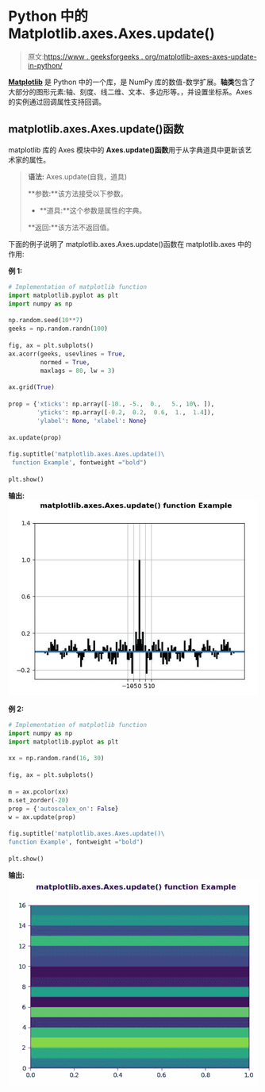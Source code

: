 # Python 中的 Matplotlib.axes.Axes.update()

> 原文:[https://www . geeksforgeeks . org/matplotlib-axes-axes-update-in-python/](https://www.geeksforgeeks.org/matplotlib-axes-axes-update-in-python/)

**[Matplotlib](https://www.geeksforgeeks.org/python-introduction-matplotlib/)** 是 Python 中的一个库，是 NumPy 库的数值-数学扩展。**轴类**包含了大部分的图形元素:轴、刻度、线二维、文本、多边形等。，并设置坐标系。Axes 的实例通过回调属性支持回调。

## matplotlib.axes.Axes.update()函数

matplotlib 库的 Axes 模块中的 **Axes.update()函数**用于从字典道具中更新该艺术家的属性。

> **语法:** Axes.update(自我，道具)
> 
> **参数:**该方法接受以下参数。
> 
> *   **道具:**这个参数是属性的字典。
> 
> **返回:**该方法不返回值。

下面的例子说明了 matplotlib.axes.Axes.update()函数在 matplotlib.axes 中的作用:

**例 1:**

```py
# Implementation of matplotlib function
import matplotlib.pyplot as plt
import numpy as np

np.random.seed(10**7)
geeks = np.random.randn(100)

fig, ax = plt.subplots()
ax.acorr(geeks, usevlines = True,
         normed = True,
         maxlags = 80, lw = 3)

ax.grid(True)

prop = {'xticks': np.array([-10., -5.,  0.,   5., 10\. ]),
        'yticks': np.array([-0.2,  0.2,  0.6,  1.,  1.4]),
        'ylabel': None, 'xlabel': None}

ax.update(prop)

fig.suptitle('matplotlib.axes.Axes.update()\
 function Example', fontweight ="bold") 

plt.show() 
```

**输出:**
![](img/a953482957733e6e7849b088af5ca9ce.png)

**例 2:**

```py
# Implementation of matplotlib function 
import numpy as np 
import matplotlib.pyplot as plt 

xx = np.random.rand(16, 30) 

fig, ax = plt.subplots() 

m = ax.pcolor(xx) 
m.set_zorder(-20)
prop = {'autoscalex_on': False}
w = ax.update(prop)

fig.suptitle('matplotlib.axes.Axes.update()\
function Example', fontweight ="bold") 

plt.show() 
```

**输出:**
![](img/a99e1d6fe139bd1645a2c03c19b18428.png)